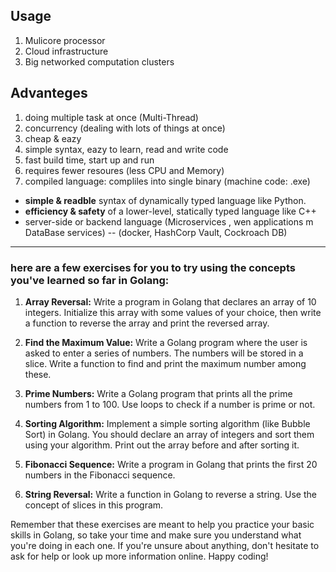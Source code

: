 ## Usage
1. Mulicore processor
2. Cloud infrastructure
3. Big networked computation clusters

## Advanteges
1. doing multiple task at once (Multi-Thread)
2. concurrency (dealing with lots of things at once)
3. cheap & eazy
4. simple syntax, eazy to learn, read and write code
5. fast build time, start up and run
6. requires fewer resoures (less CPU and Memory)
7. compiled language: compliles into single binary (machine code:  .exe)
- **simple & readble** syntax of dynamically typed language like Python.
- **efficiency & safety** of a lower-level, statically typed language like C++
- server-side or backend language (Microservices , wen applications m DataBase services) -- (docker, HashCorp Vault, Cockroach DB)


---------------------
### here are a few exercises for you to try using the concepts you've learned so far in Golang:

1. **Array Reversal:** Write a program in Golang that declares an array of 10 integers. Initialize this array with some values of your choice, then write a function to reverse the array and print the reversed array.

2. **Find the Maximum Value:** Write a Golang program where the user is asked to enter a series of numbers. The numbers will be stored in a slice. Write a function to find and print the maximum number among these.

3. **Prime Numbers:** Write a Golang program that prints all the prime numbers from 1 to 100. Use loops to check if a number is prime or not.

4. **Sorting Algorithm:** Implement a simple sorting algorithm (like Bubble Sort) in Golang. You should declare an array of integers and sort them using your algorithm. Print out the array before and after sorting it.

5. **Fibonacci Sequence:** Write a program in Golang that prints the first 20 numbers in the Fibonacci sequence.

6. **String Reversal:** Write a function in Golang to reverse a string. Use the concept of slices in this program. 

Remember that these exercises are meant to help you practice your basic skills in Golang, so take your time and make sure you understand what you're doing in each one. If you're unsure about anything, don't hesitate to ask for help or look up more information online. Happy coding!


